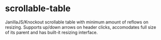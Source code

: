 # scrollable-table
JanillaJS/Knockout scrollable table with minimum amount of reflows on resizing. Supports up/down arrows on header clicks, accomodates full size of its parent and has built-it resizing interface.
